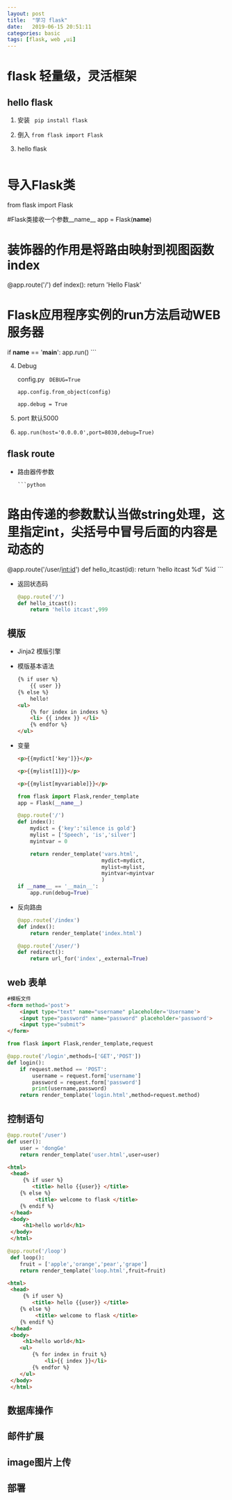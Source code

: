 ```yaml
---
layout: post
title:  "学习 flask"
date:   2019-06-15 20:51:11
categories: basic
tags: [flask, web ,ui]
---
```




#  flask 轻量级，灵活框架

## hello flask

1. 安装  ` pip install flask`
2. 倒入 `from flask import Flask`
3.  hello flask      

    ```python
# 导入Flask类
from flask import Flask

#Flask类接收一个参数__name__
app = Flask(__name__)

# 装饰器的作用是将路由映射到视图函数index
@app.route('/')
def index():
    return 'Hello Flask'

# Flask应用程序实例的run方法启动WEB服务器
if __name__ == '__main__':
    app.run()
    ```

4. Debug

   config.py 	` DEBUG=True`

   `app.config.from_object(config)`

   `app.debug = True`

5. port 默认5000

6. ```
   app.run(host='0.0.0.0',port=8030,debug=True)
   ```

   

## flask route 



* 路由器传参数

      ```python
# 路由传递的参数默认当做string处理，这里指定int，尖括号中冒号后面的内容是动态的
@app.route('/user/<int:id>')
def hello_itcast(id):
    return 'hello itcast %d' %id
      ```

* 返回状态码

  ```python
  @app.route('/')
  def hello_itcast():
      return 'hello itcast',999
  ```

## 模版

* Jinja2 模版引擎

* 模版基本语法

  ```html
  {% if user %}
      {{ user }}
  {% else %}
      hello!
  <ul>
      {% for index in indexs %}
      <li> {{ index }} </li>
      {% endfor %}
  </ul>
  ```

* 变量

  ```HTML
  <p>{{mydict['key']}}</p>
  
  <p>{{mylist[1]}}</p>
  
  <p>{{mylist[myvariable]}}</p>
  ```

    

  ```python
  from flask import Flask,render_template
  app = Flask(__name__)
  
  @app.route('/')
  def index():
      mydict = {'key':'silence is gold'}
      mylist = ['Speech', 'is','silver']
      myintvar = 0
  
      return render_template('vars.html',
                             mydict=mydict,
                             mylist=mylist,
                             myintvar=myintvar
                             )
  if __name__ == '__main__':
      app.run(debug=True)
  ```

* 反向路由

  ```python
  @app.route('/index')
  def index():
      return render_template('index.html')
  
  @app.route('/user/')
  def redirect():
      return url_for('index',_external=True)
  ```



## web 表单





```html
#模板文件
<form method='post'>
    <input type="text" name="username" placeholder='Username'>
    <input type="password" name="password" placeholder='password'>
    <input type="submit">
</form>
```

```python
from flask import Flask,render_template,request

@app.route('/login',methods=['GET','POST'])
def login():
    if request.method == 'POST':
        username = request.form['username']
        password = request.form['password']
        print(username,password)
    return render_template('login.html',method=request.method)
```



## 控制语句

```python
@app.route('/user')
def user():
    user = 'dongGe'
    return render_template('user.html',user=user)
```

```html
<html>
 <head>
     {% if user %}
        <title> hello {{user}} </title>
    {% else %}
         <title> welcome to flask </title>        
    {% endif %}
 </head>
 <body>
     <h1>hello world</h1>
 </body>
 </html>
```

```python
@app.route('/loop')
 def loop():
    fruit = ['apple','orange','pear','grape']
    return render_template('loop.html',fruit=fruit)
```

```html
<html>
 <head>
     {% if user %}
        <title> hello {{user}} </title>
    {% else %}
         <title> welcome to flask </title>        
    {% endif %}
 </head>
 <body>
     <h1>hello world</h1>
    <ul>
        {% for index in fruit %}
            <li>{{ index }}</li>
        {% endfor %}
    </ul>
 </body>
 </html>
```

## 数据库操作

## 邮件扩展

## image图片上传

## 部署


